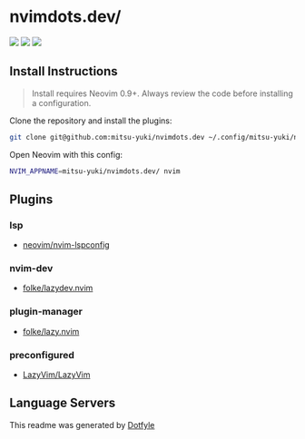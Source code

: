 # nvimdots.dev/

<a href="https://dotfyle.com/mitsu-yuki/nvimdotsdev"><img src="https://dotfyle.com/mitsu-yuki/nvimdotsdev/badges/plugins?style=flat" /></a>
<a href="https://dotfyle.com/mitsu-yuki/nvimdotsdev"><img src="https://dotfyle.com/mitsu-yuki/nvimdotsdev/badges/leaderkey?style=flat" /></a>
<a href="https://dotfyle.com/mitsu-yuki/nvimdotsdev"><img src="https://dotfyle.com/mitsu-yuki/nvimdotsdev/badges/plugin-manager?style=flat" /></a>


## Install Instructions

 > Install requires Neovim 0.9+. Always review the code before installing a configuration.

Clone the repository and install the plugins:

```sh
git clone git@github.com:mitsu-yuki/nvimdots.dev ~/.config/mitsu-yuki/nvimdots.dev
```

Open Neovim with this config:

```sh
NVIM_APPNAME=mitsu-yuki/nvimdots.dev/ nvim
```

## Plugins

### lsp

+ [neovim/nvim-lspconfig](https://dotfyle.com/plugins/neovim/nvim-lspconfig)
### nvim-dev

+ [folke/lazydev.nvim](https://dotfyle.com/plugins/folke/lazydev.nvim)
### plugin-manager

+ [folke/lazy.nvim](https://dotfyle.com/plugins/folke/lazy.nvim)
### preconfigured

+ [LazyVim/LazyVim](https://dotfyle.com/plugins/LazyVim/LazyVim)
## Language Servers



 This readme was generated by [Dotfyle](https://dotfyle.com)

